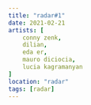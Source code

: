 ```yaml
---
title: "radar#1"
date: 2021-02-21
artists: [
    conny zenk,
    dilian,
    eda er,
    mauro diciocia,
    lucia kagramanyan
]
location: "radar"
tags: [radar]
---
```

